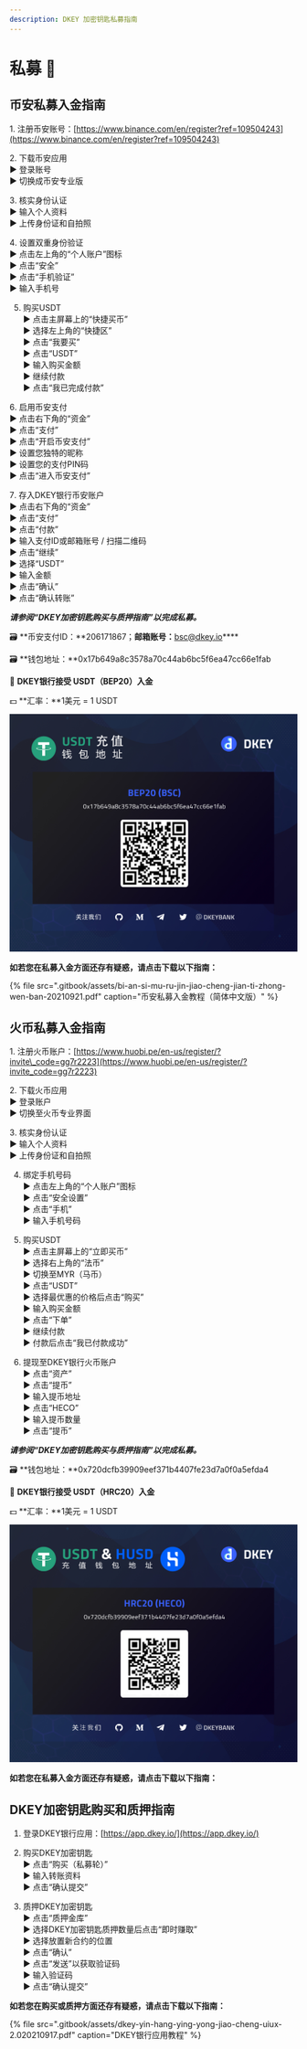 ```yaml
---
description: DKEY 加密钥匙私募指南
---
```


# 私募 🎯

## 币安私募入金指南

1️. 注册币安账号：[https://www.binance.com/en/register?ref=109504243](https://www.binance.com/en/register?ref=109504243)

2️. 下载币安应用  
   ▶ 登录账号  
   ▶ 切换成币安专业版

3️. 核实身份认证  
   ▶ 输入个人资料  
   ▶ 上传身份证和自拍照

4️. 设置双重身份验证  
   ▶ 点击左上角的“个人账户”图标  
   ▶ 点击“安全”  
   ▶ 点击“手机验证”  
   ▶ 输入手机号

5. 购买USDT  
   ▶ 点击主屏幕上的“快捷买币”  
   ▶ 选择左上角的“快捷区”  
   ▶ 点击“我要买”  
   ▶ 点击“USDT”  
   ▶ 输入购买金额  
   ▶ 继续付款  
   ▶ 点击“我已完成付款”

6️. 启用币安支付  
   ▶ 点击右下角的“资金”  
   ▶ 点击“支付”  
   ▶ 点击“开启币安支付”  
   ▶ 设置您独特的昵称  
   ▶ 设置您的支付PIN码  
   ▶ 点击“进入币安支付”

7️. 存入DKEY银行币安账户  
   ▶ 点击右下角的“资金”  
   ▶ 点击“支付”  
   ▶ 点击“付款”  
   ▶ 输入支付ID或邮箱账号 / 扫描二维码  
   ▶ 点击“继续”  
   ▶ 选择“USDT”  
   ▶ 输入金额  
   ▶ 点击“确认”  
   ▶ 点击“确认转账”

_**请参阅“DKEY加密钥匙购买与质押指南”以完成私募。**_



🗃 **币安支付ID：**206171867；**邮箱账号：**[bsc@dkey.io](mailto:bsc@dkey.io)\*\*\*\*

🗃 **钱包地址：**0x17b649a8c3578a70c44ab6bc5f6ea47cc66e1fab

🔑 **DKEY银行接受 USDT（BEP20）入金**

💵 **汇率：**1美元 = 1 USDT

![](.gitbook/assets/usdt-deposit-poster_bep20_cn.jpg)

**如若您在私募入金方面还存有疑惑，请点击下载以下指南：**

{% file src=".gitbook/assets/bi-an-si-mu-ru-jin-jiao-cheng-jian-ti-zhong-wen-ban-20210921.pdf" caption="币安私募入金教程（简体中文版）" %}



## 火币私募入金指南

1️. 注册火币账户：[https://www.huobi.pe/en-us/register/?invite\_code=gg7r2223](https://www.huobi.pe/en-us/register/?invite_code=gg7r2223)

2️. 下载火币应用  
   ▶ 登录账户  
   ▶ 切换至火币专业界面

3️. 核实身份认证  
   ▶ 输入个人资料  
   ▶ 上传身份证和自拍照

4. 绑定手机号码  
   ▶ 点击左上角的“个人账户”图标  
   ▶ 点击“安全设置”  
   ▶ 点击“手机”  
   ▶ 输入手机号码

5. 购买USDT  
   ▶ 点击主屏幕上的“立即买币”  
   ▶ 选择右上角的“法币”  
   ▶ 切换至MYR（马币）  
   ▶ 点击“USDT”  
   ▶ 选择最优惠的价格后点击“购买”  
   ▶ 输入购买金额  
   ▶ 点击“下单”  
   ▶ 继续付款  
   ▶ 付款后点击“我已付款成功”

6. 提现至DKEY银行火币账户  
   ▶ 点击“资产”  
   ▶ 点击“提币”  
   ▶ 输入提币地址  
   ▶ 点击“HECO”  
   ▶ 输入提币数量  
   ▶ 点击“提币”

_**请参阅“DKEY加密钥匙购买与质押指南”以完成私募。**_



🗃 **钱包地址：**0x720dcfb39909eef371b4407fe23d7a0f0a5efda4

🔑 **DKEY银行接受 USDT（HRC20）入金**

💵 **汇率：**1美元 = 1 USDT

![](.gitbook/assets/hrc20_usdt-and-husd_cn.jpg)

**如若您在私募入金方面还存有疑惑，请点击下载以下指南：**



## DKEY加密钥匙购买和质押指南

1. 登录DKEY银行应用：[https://app.dkey.io/](https://app.dkey.io/)

2. 购买DKEY加密钥匙  
   ▶ 点击“购买（私募轮）”  
   ▶ 输入转账资料  
   ▶ 点击“确认提交”

3. 质押DKEY加密钥匙  
   ▶ 点击“质押金库”  
   ▶ 选择DKEY加密钥匙质押数量后点击“即时赚取”  
   ▶ 选择放置新合约的位置  
   ▶ 点击“确认”  
   ▶ 点击“发送”以获取验证码  
   ▶ 输入验证码  
   ▶ 点击“确认提交”



**如若您在购买或质押方面还存有疑惑，请点击下载以下指南：**

{% file src=".gitbook/assets/dkey-yin-hang-ying-yong-jiao-cheng-uiux-2.020210917.pdf" caption="DKEY银行应用教程" %}



